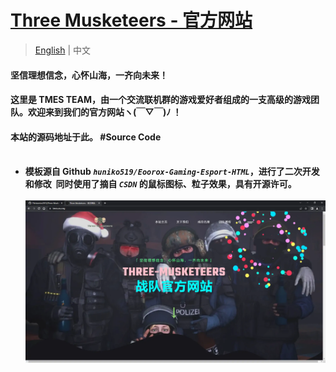 # [Three Musketeers - 官方网站 ](https://tmes.eu.org/)
> [English](README.md) | 中文
#### 坚信理想信念，心怀山海，一齐向未来！
#### 这里是 TMES TEAM，由一个交流联机群的游戏爱好者组成的一支高级的游戏团队。欢迎来到我们的官方网站ヽ(￣▽￣)ﾉ ！
#### 本站的源码地址于此。 #Source Code <br><br>
- <b>模板源自 Github <i>`huniko519/Eoorox-Gaming-Esport-HTML`</i>，进行了二次开发和修改 &nbsp;同时使用了摘自 <i> `CSDN` </i> 的鼠标图标、粒子效果，具有开源许可。<br><br>
[![Index](img/blog/inner_b1.webp "Index")](https://tmes.eu.org/)
